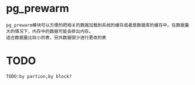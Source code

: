 # pg_prewarm
    pg_prewarm模块可以方便的把相关的数据加载到系统的缓存或者是数据库的缓存中。在数据量大的情况下，内存中的数据可能会排出内存。
    适合数据量比较小的表，另外数据很少进行更改的表



# TODO
    TODO:by partion,by block?
